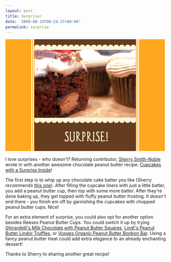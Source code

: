 ```yaml
---
layout: post
title: Surprise!
date: '2009-08-19T08:24:37+00:00'
permalink: surprise
---
```

<img src='images/uploads/2009/08/surprise_cupcake.jpg' alt='surprise cupcake' />

I love surprises - who doesn't? Returning contributor, <a href="http://www.examiner.com/x-15101-Grand-Rapids-Dessert-Examiner">Sherry Smith-Noble</a> wrote in with another awesome chocolate peanut butter recipe:  <a href="http://www.examiner.com/x-15101-Grand-Rapids-Dessert-Examiner~y2009m8d8-Cupcakes-with-a-surprise-inside">Cupcakes with a Surprise Inside</a>!

The first step is to whip up any chocolate cake batter you like (Sherry recommends <a href="http://justdessertsexaminer.blogspot.com/2009/08/chocolate-cake.html">this one</a>). After filling the cupcake liners with just a little batter, you add a peanut butter cup, then top with some more batter. After they're done baking up, they get topped with fluffy peanut butter frosting. It doesn't end there - you finish em off by garnishing the cupcakes with chopped peanut butter cups. Nice!

For an extra element of surprise, you could also opt for another option besides Reeses Peanut Butter Cups. You could switch it up by trying <a href="http://www.ghirardelli.com/products/squares_peanut_butter.aspx">Ghirardelli's Milk Chocolate with Peanut Butter Squares</a>, <a href="http://www.lindtusa.com/product-exec/product_id/28/category_id//nm/Lindor_Truffles_Peanut_Butter_19_oz_Bag">Lindt's Peanut Butter Lindor Truffles</a>, or <a href="http://www.vosgeschocolate.com/product/organic_peanut_butter_candy_bar/exotic_candy_bars">Vosges Organic Peanut Butter Bonbon Bar</a>. Using a fancy peanut butter treat could add extra elegance to an already enchanting dessert!

Thanks to Sherry to sharing another great recipe!
